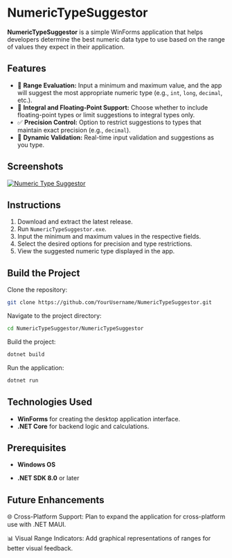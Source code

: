 # NumericTypeSuggestor

**NumericTypeSuggestor** is a simple WinForms application that helps developers determine the best numeric data type to use based on the range of values they expect in their application.

## Features

- 🔢 **Range Evaluation:** Input a minimum and maximum value, and the app will suggest the most appropriate numeric type (e.g., `int`, `long`, `decimal`, etc.).
- 🧮 **Integral and Floating-Point Support:** Choose whether to include floating-point types or limit suggestions to integral types only.
- ✅ **Precision Control:** Option to restrict suggestions to types that maintain exact precision (e.g., `decimal`).
- 🎨 **Dynamic Validation:** Real-time input validation and suggestions as you type.

## Screenshots

[![Numeric Type Suggestor](https://github.com/YourUsername/NumericTypeSuggestor/blob/master/Screenshots/NumericTypeSuggestor.png?raw=true)](https://github.com/YourUsername/NumericTypeSuggestor/blob/master/Screenshots/NumericTypeSuggestor.png?raw=true)

## Instructions

1. Download and extract the latest release.
2. Run `NumericTypeSuggestor.exe`.
3. Input the minimum and maximum values in the respective fields.
4. Select the desired options for precision and type restrictions.
5. View the suggested numeric type displayed in the app.

## Build the Project

Clone the repository:
```bash
git clone https://github.com/YourUsername/NumericTypeSuggestor.git
```

Navigate to the project directory:
```bash
cd NumericTypeSuggestor/NumericTypeSuggestor
```

Build the project:
```bash
dotnet build
```

Run the application:
```bash
dotnet run
```

## Technologies Used

- **WinForms** for creating the desktop application interface.
- **.NET Core** for backend logic and calculations.


## Prerequisites

- **Windows OS**

- **.NET SDK 8.0** or later

## Future Enhancements

🌐 Cross-Platform Support: Plan to expand the application for cross-platform use with .NET MAUI.

📊 Visual Range Indicators: Add graphical representations of ranges for better visual feedback.
